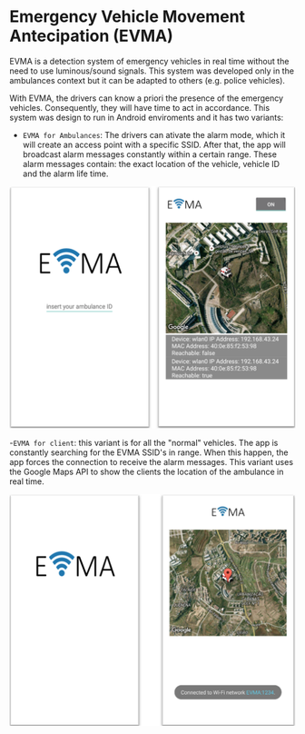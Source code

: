 # Emergency Vehicle Movement Antecipation (EVMA)

EVMA is a detection system of emergency vehicles in real time without the need to use luminous/sound signals. This system was developed only in the ambulances context but it can be adapted to others (e.g. police vehicles).

With EVMA, the drivers can know a priori the presence of the emergency vehicles. Consequently, they will have time to act in accordance.
This system was design to run in Android enviroments and it has two variants:

 - `EVMA for Ambulances`: The drivers can ativate the alarm mode, which it will create an access point with a specific SSID. After that, the app will broadcast alarm messages constantly within a certain range. These alarm messages contain: the exact location of the vehicle, vehicle ID and the alarm life time. 
 
  ![EVMA](EVMA.png)

 -`EVMA for client`: this variant is for all the "normal" vehicles. The app is constantly searching for the EVMA SSID's in range. When this happen, the app forces the connection to receive the alarm messages. This variant uses the Google Maps API to show the clients the location of the ambulance in real time.
 
  ![Client](Client.png)
